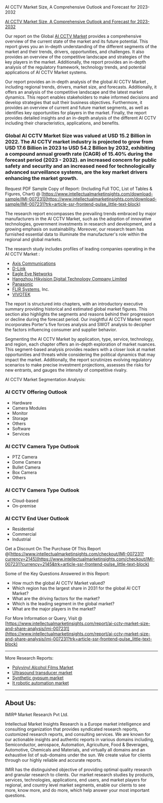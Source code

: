 
AI CCTV Market Size, A Comprehensive Outlook and Forecast for 2023-2032


[AI CCTV Market Size, A Comprehensive Outlook and Forecast for 2023-2032](https://www.linkedin.com/pulse/ai-cctv-market-size-comprehensive-outlook-forecast-zajwf/?trackingId=mncIz9PUSSuiFMiau%2FswjQ%3D%3D)

Our report on the Global [AI CCTV Market](https://www.intellectualmarketinsights.com/report/ai-cctv-market-size-and-share-analysis/imi-007231?trk=article-ssr-frontend-pulse_little-text-block) provides a comprehensive overview of the current state of the market and its future potential. This report gives you an in-depth understanding of the different segments of the market and their trends, drivers, opportunities, and challenges. It also provides an overview of the competitive landscape and strategies of the key players in the market. Additionally, the report provides an in-depth analysis of the regulatory framework, technology trends, and potential applications of AI CCTV Market systems.

Our report provides an in-depth analysis of the global AI CCTV Market , including regional trends, drivers, market size, and forecasts. Additionally, it offers an analysis of the competitive landscape and the latest market dynamics. This report enables stakeholders to make informed decisions and develop strategies that suit their business objectives. Furthermore, it provides an overview of current and future market segments, as well as identifies key opportunities for players in the market. Finally, the report provides detailed insights and an in-depth analysis of the different AI CCTV including their characteristics, applications, and benefits.

### Global AI CCTV Market Size was valued at USD 15.2 Billion in 2022. The AI CCTV market industry is projected to grow from USD 17.6 Billion in 2023 to USD 54.2 Billion by 2032, exhibiting a compound annual growth rate (CAGR) of 15.40% during the forecast period (2023 - 2032). an increased concern for public safety and security and an increased need for technologically advanced surveillance systems, are the key market drivers enhancing the market growth.

Request PDF Sample Copy of Report: (Including Full TOC, List of Tables & Figures, Chart) @ [https://www.intellectualmarketinsights.com/download-sample/IMI-007231](https://www.intellectualmarketinsights.com/download-sample/IMI-007231?trk=article-ssr-frontend-pulse_little-text-block)

The research report encompasses the prevailing trends embraced by major manufacturers in the AI CCTV Market, such as the adoption of innovative technologies, government investments in research and development, and a growing emphasis on sustainability. Moreover, our research team has furnished essential data to illuminate the manufacturer's role within the regional and global markets.

The research study includes profiles of leading companies operating in the AI CCTV Market :

- [Axis Communications](https://www.linkedin.com/company/92829386/admin/feed/posts/#?trk=article-ssr-frontend-pulse_little-text-block)
- [D-Link](https://www.linkedin.com/company/92829386/admin/feed/posts/#?trk=article-ssr-frontend-pulse_little-text-block)
- [Eagle Eye Networks](https://www.linkedin.com/company/92829386/admin/feed/posts/#?trk=article-ssr-frontend-pulse_little-text-block)
- [Hangzhou Hikvision Digital Technology Company Limited](https://www.linkedin.com/company/92829386/admin/feed/posts/#?trk=article-ssr-frontend-pulse_little-text-block)
- [Panasonic](https://www.linkedin.com/company/92829386/admin/feed/posts/#?trk=article-ssr-frontend-pulse_little-text-block)
- [FLIR Systems](https://www.linkedin.com/company/92829386/admin/feed/posts/#?trk=article-ssr-frontend-pulse_little-text-block), Inc.
- [VIVOTEK](https://www.linkedin.com/company/92829386/admin/feed/posts/#?trk=article-ssr-frontend-pulse_little-text-block)



The report is structured into chapters, with an introductory executive summary providing historical and estimated global market figures. This section also highlights the segments and reasons behind their progression or decline during the forecast period. Our insightful AI CCTV Market report incorporates Porter's five forces analysis and SWOT analysis to decipher the factors influencing consumer and supplier behavior.

Segmenting the AI CCTV Market by application, type, service, technology, and region, each chapter offers an in-depth exploration of market nuances. This segment-based analysis provides readers with a closer look at market opportunities and threats while considering the political dynamics that may impact the market. Additionally, the report scrutinizes evolving regulatory scenarios to make precise investment projections, assesses the risks for new entrants, and gauges the intensity of competitive rivalry.

AI CCTV Market Segmentation Analysis:

### AI CCTV Offering Outlook

- Hardware
- Camera Modules
- Monitor
- Storage
- Others
- Software
- Services

### AI CCTV Camera Type Outlook

- PTZ Camera
- Dome Camera
- Bullet Camera
- Box Camera
- Others

### AI CCTV Camera Type Outlook

- Cloud-based
- On-premise

### AI CCTV End User Outlook

- Residential
- Commercial
- Industrial

Get a Discount On The Purchase Of This Report @[https://www.intellectualmarketinsights.com/checkout/IMI-007231?currency=2145](https://www.intellectualmarketinsights.com/checkout/IMI-007231?currency=2145&trk=article-ssr-frontend-pulse_little-text-block)

Some of the Key Questions Answered in this Report:

- How much the global AI CCTV Market valued?
- Which region has the largest share in 2031 for the global AI CCT Market?
- What are the driving factors for the market?
- Which is the leading segment in the global market?
- What are the major players in the market?

For More Information or Query, Visit @ [https://www.intellectualmarketinsights.com/report/ai-cctv-market-size-and-share-analysis/imi-007231](https://www.intellectualmarketinsights.com/report/ai-cctv-market-size-and-share-analysis/imi-007231?trk=article-ssr-frontend-pulse_little-text-block)

* * *

More Research Reports:

- [Polyvinyl Alcohol Films Market](https://www.linkedin.com/pulse/europe-polyvinyl-alcohol-films-market-overview-value-share-mishra-4mtmf/?published=t&trk=article-ssr-frontend-pulse_little-text-block)
- [Ultrasound transducer market](https://www.linkedin.com/pulse/japan-ultrasound-transducer-market-overview-value-ltuef/?published=t&trk=article-ssr-frontend-pulse_little-text-block)
- [Synthetic gypsum market](https://www.linkedin.com/pulse/japan-synthetic-gypsum-market-overview-value-share-5o4if?trk=article-ssr-frontend-pulse_little-text-block)
- [It robotic automation market](https://www.linkedin.com/pulse/japan-robotic-automation-market-overview-value-xhs4f?trk=article-ssr-frontend-pulse_little-text-block)

* * *

## About Us:

IMIR® Market Research Pvt Ltd.

Intellectual Market Insights Research is a Europe market intelligence and consulting organization that provides syndicated research reports, customized research reports, and consulting services. We are known for our actionable insights and authentic reports in various domains including, Semiconductor, aerospace, Automation, Agriculture, Food & Beverages, Automotive, Chemicals and Materials, and virtually all domains and an exhaustive list of sub-domains under the sun. We create value for clients through our highly reliable and accurate reports.

IMIR has the distinguished objective of providing optimal quality research and granular research to clients. Our market research studies by products, services, technologies, applications, end users, and market players for regional, and country level market segments, enable our clients to see more, know more, and do more, which help answer your most important questions.
